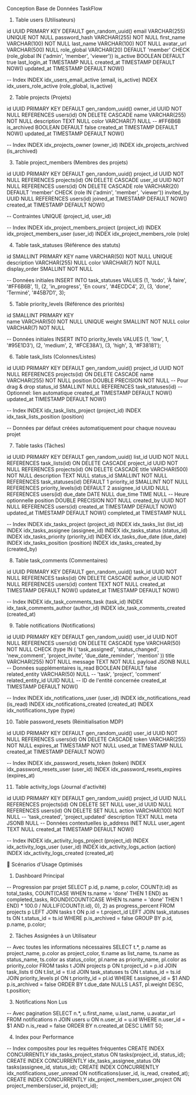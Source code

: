 Conception Base de Données TaskFlow

1. Table users (Utilisateurs)

id              UUID PRIMARY KEY DEFAULT gen_random_uuid()
email           VARCHAR(255) UNIQUE NOT NULL
password_hash   VARCHAR(255) NOT NULL
first_name      VARCHAR(100) NOT NULL
last_name       VARCHAR(100) NOT NULL
avatar_url      VARCHAR(500) NULL
role_global     VARCHAR(20) DEFAULT 'member' CHECK (role_global IN ('admin', 'member', 'viewer'))
is_active       BOOLEAN DEFAULT true
last_login_at   TIMESTAMP NULL
created_at      TIMESTAMP DEFAULT NOW()
updated_at      TIMESTAMP DEFAULT NOW()

-- Index
INDEX idx_users_email_active (email, is_active)
INDEX idx_users_role_active (role_global, is_active)

2. Table projects (Projets)

id              UUID PRIMARY KEY DEFAULT gen_random_uuid()
owner_id        UUID NOT NULL REFERENCES users(id) ON DELETE CASCADE
name            VARCHAR(255) NOT NULL
description     TEXT NULL
color           VARCHAR(7) NULL  -- #FF6B6B
is_archived     BOOLEAN DEFAULT false
created_at      TIMESTAMP DEFAULT NOW()
updated_at      TIMESTAMP DEFAULT NOW()

-- Index
INDEX idx_projects_owner (owner_id)
INDEX idx_projects_archived (is_archived)

3. Table project_members (Membres des projets)

id              UUID PRIMARY KEY DEFAULT gen_random_uuid()
project_id      UUID NOT NULL REFERENCES projects(id) ON DELETE CASCADE
user_id         UUID NOT NULL REFERENCES users(id) ON DELETE CASCADE
role            VARCHAR(20) DEFAULT 'member' CHECK (role IN ('admin', 'member', 'viewer'))
invited_by      UUID NULL REFERENCES users(id)
joined_at       TIMESTAMP DEFAULT NOW()
created_at      TIMESTAMP DEFAULT NOW()

-- Contraintes
UNIQUE (project_id, user_id)

-- Index
INDEX idx_project_members_project (project_id)
INDEX idx_project_members_user (user_id)
INDEX idx_project_members_role (role)

4. Table task_statuses (Référence des statuts)

id              SMALLINT PRIMARY KEY
name            VARCHAR(50) NOT NULL UNIQUE
description     VARCHAR(255) NULL
color           VARCHAR(7) NOT NULL
display_order   SMALLINT NOT NULL

-- Données initiales
INSERT INTO task_statuses VALUES 
(1, 'todo', 'À faire', '#FF6B6B', 1),
(2, 'in_progress', 'En cours', '#4ECDC4', 2),
(3, 'done', 'Terminé', '#45B7D1', 3);

5. Table priority_levels (Référence des priorités)

id              SMALLINT PRIMARY KEY  
name            VARCHAR(50) NOT NULL UNIQUE
weight          SMALLINT NOT NULL
color           VARCHAR(7) NOT NULL

-- Données initiales
INSERT INTO priority_levels VALUES
(1, 'low', 1, '#95E1D3'),
(2, 'medium', 2, '#FCE38A'), 
(3, 'high', 3, '#F38181');

6. Table task_lists (Colonnes/Listes)

id              UUID PRIMARY KEY DEFAULT gen_random_uuid()
project_id      UUID NOT NULL REFERENCES projects(id) ON DELETE CASCADE
name            VARCHAR(255) NOT NULL
position        DOUBLE PRECISION NOT NULL  -- Pour drag & drop
status_id       SMALLINT NULL REFERENCES task_statuses(id) -- Optionnel: lien automatique
created_at      TIMESTAMP DEFAULT NOW()
updated_at      TIMESTAMP DEFAULT NOW()

-- Index
INDEX idx_task_lists_project (project_id)
INDEX idx_task_lists_position (position)

-- Données par défaut créées automatiquement pour chaque nouveau projet

7. Table tasks (Tâches)

id              UUID PRIMARY KEY DEFAULT gen_random_uuid()
list_id         UUID NOT NULL REFERENCES task_lists(id) ON DELETE CASCADE
project_id      UUID NOT NULL REFERENCES projects(id) ON DELETE CASCADE
title           VARCHAR(500) NOT NULL
description     TEXT NULL
status_id       SMALLINT NOT NULL REFERENCES task_statuses(id) DEFAULT 1
priority_id     SMALLINT NOT NULL REFERENCES priority_levels(id) DEFAULT 2
assignee_id     UUID NULL REFERENCES users(id)
due_date        DATE NULL
due_time        TIME NULL  -- Heure optionnelle
position        DOUBLE PRECISION NOT NULL
created_by      UUID NOT NULL REFERENCES users(id)
created_at      TIMESTAMP DEFAULT NOW()
updated_at      TIMESTAMP DEFAULT NOW()
completed_at    TIMESTAMP NULL

-- Index
INDEX idx_tasks_project (project_id)
INDEX idx_tasks_list (list_id)
INDEX idx_tasks_assignee (assignee_id)
INDEX idx_tasks_status (status_id)
INDEX idx_tasks_priority (priority_id)
INDEX idx_tasks_due_date (due_date)
INDEX idx_tasks_position (position)
INDEX idx_tasks_created_by (created_by)

8. Table task_comments (Commentaires)

id              UUID PRIMARY KEY DEFAULT gen_random_uuid()
task_id         UUID NOT NULL REFERENCES tasks(id) ON DELETE CASCADE
author_id       UUID NOT NULL REFERENCES users(id)
content         TEXT NOT NULL
created_at      TIMESTAMP DEFAULT NOW()
updated_at      TIMESTAMP DEFAULT NOW()

-- Index
INDEX idx_task_comments_task (task_id)
INDEX idx_task_comments_author (author_id)
INDEX idx_task_comments_created (created_at)

9.  Table notifications (Notifications)

id              UUID PRIMARY KEY DEFAULT gen_random_uuid()
user_id         UUID NOT NULL REFERENCES users(id) ON DELETE CASCADE
type            VARCHAR(50) NOT NULL CHECK (type IN (
    'task_assigned', 'status_changed', 'new_comment', 
    'project_invite', 'due_date_reminder', 'mention'
))
title           VARCHAR(255) NOT NULL
message         TEXT NOT NULL
payload         JSONB NULL  -- Données supplémentaires
is_read         BOOLEAN DEFAULT false
related_entity  VARCHAR(50) NULL  -- 'task', 'project', 'comment'
related_entity_id UUID NULL  -- ID de l'entité concernée
created_at      TIMESTAMP DEFAULT NOW()

-- Index
INDEX idx_notifications_user (user_id)
INDEX idx_notifications_read (is_read)
INDEX idx_notifications_created (created_at)
INDEX idx_notifications_type (type)

10. Table password_resets (Réinitialisation MDP)

id              UUID PRIMARY KEY DEFAULT gen_random_uuid()
user_id         UUID NOT NULL REFERENCES users(id) ON DELETE CASCADE
token           VARCHAR(255) NOT NULL
expires_at      TIMESTAMP NOT NULL
used_at         TIMESTAMP NULL
created_at      TIMESTAMP DEFAULT NOW()

-- Index
INDEX idx_password_resets_token (token)
INDEX idx_password_resets_user (user_id)
INDEX idx_password_resets_expires (expires_at)

11. Table activity_logs (Journal d'activité)

id              UUID PRIMARY KEY DEFAULT gen_random_uuid()
project_id      UUID NULL REFERENCES projects(id) ON DELETE SET NULL
user_id         UUID NULL REFERENCES users(id) ON DELETE SET NULL
action          VARCHAR(100) NOT NULL  -- 'task_created', 'project_updated'
description     TEXT NULL
meta            JSONB NULL  -- Données contextuelles
ip_address      INET NULL
user_agent      TEXT NULL
created_at      TIMESTAMP DEFAULT NOW()

-- Index
INDEX idx_activity_logs_project (project_id)
INDEX idx_activity_logs_user (user_id)
INDEX idx_activity_logs_action (action)
INDEX idx_activity_logs_created (created_at)



🚀 Scénarios d'Usage Optimisés

1. Dashboard Principal

-- Progression par projet
SELECT 
    p.id,
    p.name,
    p.color,
    COUNT(t.id) as total_tasks,
    COUNT(CASE WHEN ts.name = 'done' THEN 1 END) as completed_tasks,
    ROUND(COUNT(CASE WHEN ts.name = 'done' THEN 1 END) * 100.0 / NULLIF(COUNT(t.id), 0), 2) as progress_percent
FROM projects p
LEFT JOIN tasks t ON p.id = t.project_id
LEFT JOIN task_statuses ts ON t.status_id = ts.id
WHERE p.is_archived = false
GROUP BY p.id, p.name, p.color;

2. Tâches Assignées à un Utilisateur

-- Avec toutes les informations nécessaires
SELECT 
    t.*,
    p.name as project_name,
    p.color as project_color,
    tl.name as list_name,
    ts.name as status_name,
    ts.color as status_color,
    pl.name as priority_name,
    pl.color as priority_color
FROM tasks t
JOIN projects p ON t.project_id = p.id
JOIN task_lists tl ON t.list_id = tl.id
JOIN task_statuses ts ON t.status_id = ts.id
JOIN priority_levels pl ON t.priority_id = pl.id
WHERE t.assignee_id = $1
AND p.is_archived = false
ORDER BY t.due_date NULLS LAST, pl.weight DESC, t.position;

3. Notifications Non Lus

-- Avec pagination
SELECT 
    n.*,
    u.first_name,
    u.last_name,
    u.avatar_url
FROM notifications n
JOIN users u ON n.user_id = u.id
WHERE n.user_id = $1
AND n.is_read = false
ORDER BY n.created_at DESC
LIMIT 50;

4. Index pour Performance

-- Index composites pour les requêtes fréquentes
CREATE INDEX CONCURRENTLY idx_tasks_project_status ON tasks(project_id, status_id);
CREATE INDEX CONCURRENTLY idx_tasks_assignee_status ON tasks(assignee_id, status_id);
CREATE INDEX CONCURRENTLY idx_notifications_user_unread ON notifications(user_id, is_read, created_at);
CREATE INDEX CONCURRENTLY idx_project_members_user_project ON project_members(user_id, project_id);